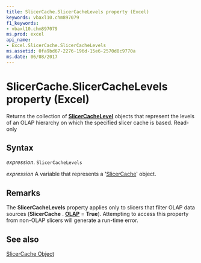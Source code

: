 ```yaml
---
title: SlicerCache.SlicerCacheLevels property (Excel)
keywords: vbaxl10.chm897079
f1_keywords:
- vbaxl10.chm897079
ms.prod: excel
api_name:
- Excel.SlicerCache.SlicerCacheLevels
ms.assetid: 0fa9bd67-2276-196d-15e6-2570d8c9770a
ms.date: 06/08/2017
---
```



# SlicerCache.SlicerCacheLevels property (Excel)

Returns the collection of  **[SlicerCacheLevel](Excel.SlicerCacheLevel.md)** objects that represent the levels of an OLAP hierarchy on which the specified slicer cache is based. Read-only


## Syntax

 _expression_. `SlicerCacheLevels`

 _expression_ A variable that represents a '[SlicerCache](Excel.SlicerCache.md)' object.


## Remarks

The  **SlicerCacheLevels** property applies only to slicers that filter OLAP data sources (**SlicerCache** . **[OLAP](Excel.SlicerCache.OLAP.md)** = **True**). Attempting to access this property from non-OLAP slicers will generate a run-time error.


## See also


[SlicerCache Object](Excel.SlicerCache.md)

